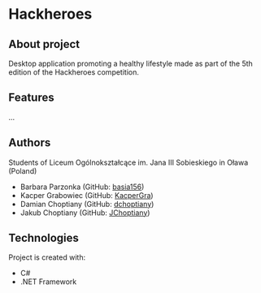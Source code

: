 # Hackheroes

## About project
Desktop application promoting a healthy lifestyle made as part of the 5th edition of the Hackheroes competition.

## Features
...

## Authors
Students of Liceum Ogólnokształcące im. Jana III Sobieskiego in Oława (Poland)
* Barbara Parzonka (GitHub: [basia156](https://github.com/basia156))
* Kacper Grabowiec (GitHub: [KacperGra](https://github.com/KacperGra))
* Damian Choptiany (GitHub: [dchoptiany](https://github.com/dchoptiany))
* Jakub Choptiany (GitHub: [JChoptiany](https://github.com/JChoptiany))

## Technologies
Project is created with:
* C#
* .NET Framework
